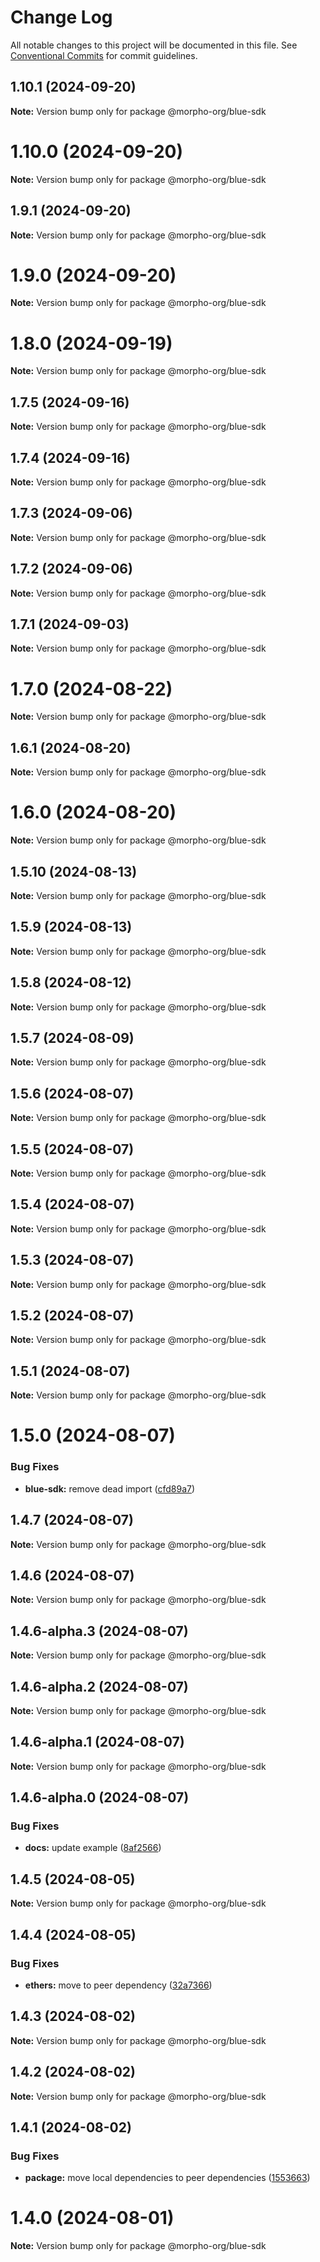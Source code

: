 # Change Log

All notable changes to this project will be documented in this file.
See [Conventional Commits](https://conventionalcommits.org) for commit guidelines.

## 1.10.1 (2024-09-20)

**Note:** Version bump only for package @morpho-org/blue-sdk

# 1.10.0 (2024-09-20)

**Note:** Version bump only for package @morpho-org/blue-sdk

## 1.9.1 (2024-09-20)

**Note:** Version bump only for package @morpho-org/blue-sdk

# 1.9.0 (2024-09-20)

**Note:** Version bump only for package @morpho-org/blue-sdk

# 1.8.0 (2024-09-19)

**Note:** Version bump only for package @morpho-org/blue-sdk

## 1.7.5 (2024-09-16)

**Note:** Version bump only for package @morpho-org/blue-sdk

## 1.7.4 (2024-09-16)

**Note:** Version bump only for package @morpho-org/blue-sdk

## 1.7.3 (2024-09-06)

**Note:** Version bump only for package @morpho-org/blue-sdk

## 1.7.2 (2024-09-06)

**Note:** Version bump only for package @morpho-org/blue-sdk

## 1.7.1 (2024-09-03)

**Note:** Version bump only for package @morpho-org/blue-sdk

# 1.7.0 (2024-08-22)

**Note:** Version bump only for package @morpho-org/blue-sdk

## 1.6.1 (2024-08-20)

**Note:** Version bump only for package @morpho-org/blue-sdk

# 1.6.0 (2024-08-20)

**Note:** Version bump only for package @morpho-org/blue-sdk

## 1.5.10 (2024-08-13)

**Note:** Version bump only for package @morpho-org/blue-sdk

## 1.5.9 (2024-08-13)

**Note:** Version bump only for package @morpho-org/blue-sdk

## 1.5.8 (2024-08-12)

**Note:** Version bump only for package @morpho-org/blue-sdk

## 1.5.7 (2024-08-09)

**Note:** Version bump only for package @morpho-org/blue-sdk

## 1.5.6 (2024-08-07)

**Note:** Version bump only for package @morpho-org/blue-sdk

## 1.5.5 (2024-08-07)

**Note:** Version bump only for package @morpho-org/blue-sdk

## 1.5.4 (2024-08-07)

**Note:** Version bump only for package @morpho-org/blue-sdk

## 1.5.3 (2024-08-07)

**Note:** Version bump only for package @morpho-org/blue-sdk

## 1.5.2 (2024-08-07)

**Note:** Version bump only for package @morpho-org/blue-sdk

## 1.5.1 (2024-08-07)

**Note:** Version bump only for package @morpho-org/blue-sdk

# 1.5.0 (2024-08-07)

### Bug Fixes

* **blue-sdk:** remove dead import ([cfd89a7](https://github.com/morpho-org/sdks/commit/cfd89a7dcb207bafb76c3294c1e96ab553c1568a))

## 1.4.7 (2024-08-07)

**Note:** Version bump only for package @morpho-org/blue-sdk

## 1.4.6 (2024-08-07)

**Note:** Version bump only for package @morpho-org/blue-sdk

## 1.4.6-alpha.3 (2024-08-07)

**Note:** Version bump only for package @morpho-org/blue-sdk

## 1.4.6-alpha.2 (2024-08-07)

**Note:** Version bump only for package @morpho-org/blue-sdk

## 1.4.6-alpha.1 (2024-08-07)

**Note:** Version bump only for package @morpho-org/blue-sdk

## 1.4.6-alpha.0 (2024-08-07)

### Bug Fixes

* **docs:** update example ([8af2566](https://github.com/morpho-org/sdks/commit/8af2566689c8c1ba70d20797e83837e9d0359108))

## 1.4.5 (2024-08-05)

**Note:** Version bump only for package @morpho-org/blue-sdk

## 1.4.4 (2024-08-05)

### Bug Fixes

* **ethers:** move to peer dependency ([32a7366](https://github.com/morpho-org/sdks/commit/32a7366e2a83a6a98bb0be69fc9d88f650174bf7))

## 1.4.3 (2024-08-02)

**Note:** Version bump only for package @morpho-org/blue-sdk

## 1.4.2 (2024-08-02)

**Note:** Version bump only for package @morpho-org/blue-sdk

## 1.4.1 (2024-08-02)

### Bug Fixes

* **package:** move local dependencies to peer dependencies ([1553663](https://github.com/morpho-org/sdks/commit/15536638c4564743b9d96de17b34739346b3b3e0))

# 1.4.0 (2024-08-01)

**Note:** Version bump only for package @morpho-org/blue-sdk
